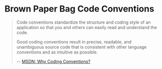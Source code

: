 # Brown Paper Bag Code Conventions

> Code conventions standardize the structure and coding style of an application so that you and others can easily read and understand the code.
> 
> Good coding conventions result in precise, readable, and unambiguous source code that is consistent with other language conventions and as intuitive as possible.
> 
>  -- [MSDN: Why Coding Conventions?](http://msdn.microsoft.com/en-us/library/aa733744(v=vs.60).aspx)

